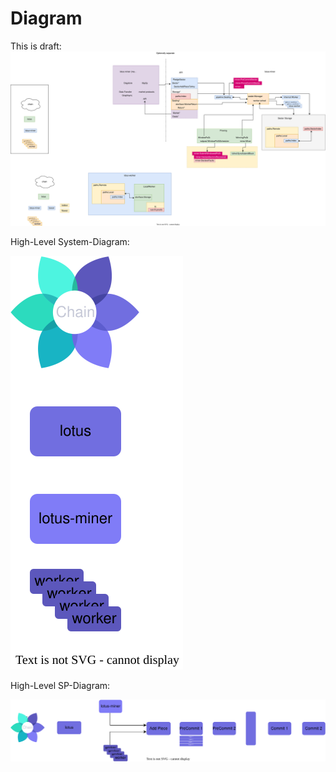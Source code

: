 # Diagram
This is draft:
![Diagram test](/Diagram.drawio.svg)


High-Level System-Diagram:

![High-Level](/High-Level%20Lotus-system%20diagram.drawio.svg)

High-Level SP-Diagram:

![High-Level-SP](/High-Level-SP-Diagram.svg)
